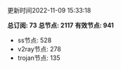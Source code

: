 更新时间2022-11-09 15:33:18

**总订阅: 73**
**总节点: 2117**
**有效节点: 941**
- ss节点: 528
- v2ray节点: 278
- trojan节点: 135
